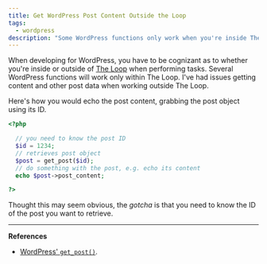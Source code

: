 ```yaml
---
title: Get WordPress Post Content Outside the Loop
tags:
  - wordpress
description: "Some WordPress functions only work when you're inside The Loop. But you can still get to the post content when you're outside The Loop."
---
```


When developing for WordPress, you have to be cognizant as to whether you're inside or outside of [The Loop](https://codex.wordpress.org/The_Loop) when performing tasks. Several WordPress functions will work only within The Loop. I've had issues getting content and other post data when working outside The Loop.

Here's how you would echo the post content, grabbing the post object using its ID.

```php
<?php

  // you need to know the post ID
  $id = 1234;
  // retrieves post object
  $post = get_post($id);
  // do something with the post, e.g. echo its content
  echo $post->post_content;

?>
```

Thought this may seem obvious, the _gotcha_ is that you need to know the ID of the post you want to retrieve.

---

**References**

- [WordPress' `get_post()`](http://codex.wordpress.org/Function_Reference/get_post "WordPress get_post()").
